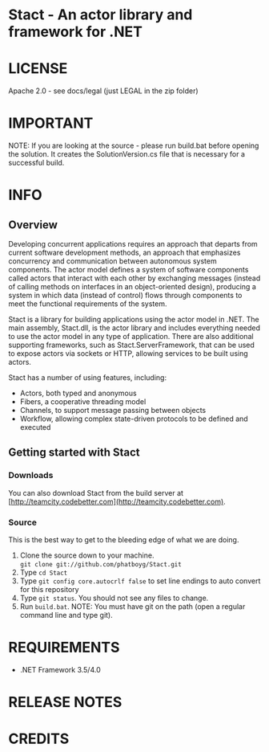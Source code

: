 Stact - An actor library and framework for .NET
=======

# LICENSE
Apache 2.0 - see docs/legal (just LEGAL in the zip folder)

# IMPORTANT
NOTE: If you are looking at the source - please run build.bat before opening the solution. It creates the SolutionVersion.cs file that is necessary for a successful build.

# INFO
## Overview
Developing concurrent applications requires an approach that departs from current software development methods, an approach that emphasizes concurrency and communication between autonomous system components. The actor model defines a system of software components called actors that interact with each other by exchanging messages (instead of calling methods on interfaces in an object-oriented design), producing a system in which data (instead of control) flows through components to meet the functional requirements of the system.

Stact is a library for building applications using the actor model in .NET. The main assembly, Stact.dll, is the actor library and includes everything needed to use the actor model in any type of application. There are also additional supporting frameworks, such as Stact.ServerFramework, that can be used to expose actors via sockets or HTTP, allowing services to be built using actors.

Stact has a number of using features, including:

* Actors, both typed and anonymous
* Fibers, a cooperative threading model
* Channels, to support message passing between objects
* Workflow, allowing complex state-driven protocols to be defined and executed
  
## Getting started with Stact
### Downloads
You can also download Stact from the build server at [http://teamcity.codebetter.com](http://teamcity.codebetter.com).
  
    
### Source
This is the best way to get to the bleeding edge of what we are doing.  

1. Clone the source down to your machine.  
  `git clone git://github.com/phatboyg/Stact.git`  
2. Type `cd Stact`  
3. Type `git config core.autocrlf false` to set line endings to auto convert for this repository  
4. Type `git status`. You should not see any files to change.
5. Run `build.bat`. NOTE: You must have git on the path (open a regular command line and type git).  
  
# REQUIREMENTS
* .NET Framework 3.5/4.0  
  
# RELEASE NOTES
  
# CREDITS

